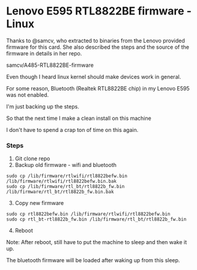 # Lenovo E595 RTL8822BE firmware - Linux

Thanks to @samcv, who extracted to binaries from the Lenovo provided firmware for this card.
She also described the steps and the source of the firmware in details in her repo.

samcv/A485-RTL8822BE-firmware


Even though I heard linux kernel should make devices work in general.

For some reason, Bluetooth (Realtek RTL8822BE chip) in my Lenovo E595 was not enabled.

I'm just backing up the steps.

So that the next time I make a clean install on this machine

I don't have to spend a crap ton of time on this again.


### Steps

1. Git clone repo
2. Backup old firmware - wifi and bluetooth
```
sudo cp /lib/firmware/rtlwifi/rtl8822befw.bin /lib/firmware/rtlwifi/rtl8822befw.bin.bak
sudo cp /lib/firmware/rtl_bt/rtl8822b_fw.bin /lib/firmware/rtl_bt/rtl8822b_fw.bin.bak
```
3. Copy new firmware
```
sudo cp rtl8822befw.bin /lib/firmware/rtlwifi/rtl8822befw.bin
sudo cp rtl_bt-rtl8822b_fw.bin /lib/firmware/rtl_bt/rtl8822b_fw.bin
```
4. Reboot

Note: After reboot, still have to put the machine to sleep and then wake it up.

The bluetooth firmware will be loaded after waking up from this sleep.
